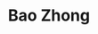 ---
title: Bao Zhong
type: Oolong
sub-type: grüner Oolong
color: yellow-green

harvest: Frühling 2021
harvest-style: maschinengepflückt
elevation: 350m
terroir: Baguashan
cultivar: Si Ji Chun
oxidation: sehr niedrig
roasting-level: keine
info: ein günstiger Vertreter der modernen grünen, ungerösteten Oolongs mit offenen Blatt.

shop: Taiwan Tea Crafts
shop_url: https://www.taiwanteacrafts.com/product/baguashan-spring-bao-zhong-tea/
orders: [ ttc1 ]
key: 1
---